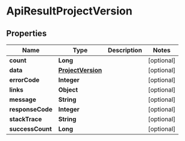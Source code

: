 
# ApiResultProjectVersion

## Properties
Name | Type | Description | Notes
------------ | ------------- | ------------- | -------------
**count** | **Long** |  |  [optional]
**data** | [**ProjectVersion**](ProjectVersion.md) |  |  [optional]
**errorCode** | **Integer** |  |  [optional]
**links** | **Object** |  |  [optional]
**message** | **String** |  |  [optional]
**responseCode** | **Integer** |  |  [optional]
**stackTrace** | **String** |  |  [optional]
**successCount** | **Long** |  |  [optional]



